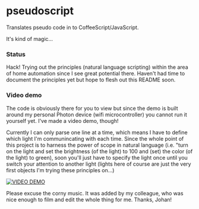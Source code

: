 # pseudoscript

Translates pseudo code in to CoffeeScript/JavaScript.

It's kind of magic...

### Status
Hack! Trying out the principles (natural language scripting) within the area of home automation since I see great potential there.
Haven't had time to document the principles yet but hope to flesh out this README soon.
  
  
### Video demo
The code is obviously there for you to view but since the demo is built around my personal Photon device (wifi microcontroller) you cannot run it yourself yet.
I've made a video demo, though!

Currently I can only parse one line at a time, which means I have to define which light I'm communincating with each time. Since the whole point of this project is to harness the power of scope in natural language (i.e. "turn on the light and set the brightness (of the light) to 100 and (set) the color (of the light) to green), soon you'll just have to specify the light once until you switch your attention to another light (lights here of course are just the very first objects I'm trying these principles on...)

[![VIDEO DEMO](http://img.youtube.com/vi/sqaOa20dbRQ/0.jpg)](http://www.youtube.com/watch?v=sqaOa20dbRQ)

Please excuse the corny music. It was added by my colleague, who was nice enough to film and edit the whole thing for me. Thanks, Johan!
  
